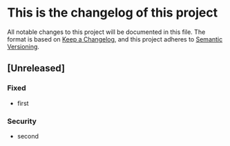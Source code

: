 # This is the changelog of this project

All notable changes to this project will be documented in this file. The format is based
on [Keep a Changelog](https://keepachangelog.com/en/1.0.0/), and this project adheres
to [Semantic Versioning](https://semver.org/spec/v2.0.0.html).

## [Unreleased]

### Fixed

- first

### Security

- second
